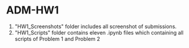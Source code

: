 # ADM-HW1
1. "HW1_Screenshots" folder includes all screenshot of submissions. 
2. "HW1_Scripts" folder contains  eleven .ipynb files which containing all scripts of Problem 1 and Problem 2
